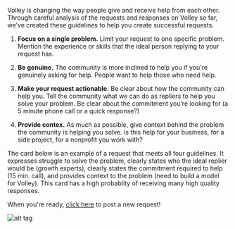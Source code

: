 Volley is changing the way people give and receive help from each other. Through careful analysis of the requests and responses on Volley so far, we've created these guidelines to help you create successful requests. 

1. **Focus on a single problem.**
Limit your request to one specific problem. Mention the experience or skills that the ideal person replying to your request has.   
2. **Be genuine.** 
The community is more inclined to help you if you're genuinely asking for help. People want to help those who need help.  

3. **Make your request actionable.**
Be clear about how the community can help you. Tell the community what we can do as repliers to help you solve your problem. Be clear about the commitment you’re looking for (a 5 minute phone call or a quick response?)

4. **Provide contex.**
As much as possible, give context behind the problem the community is helping you solve.  Is this help for your business, for a side project, for a nonprofit you work with? 

The card below is an example of a request that meets all four guidelines. It expresses struggle to solve the problem, clearly states who the ideal replier would be (growth experts), clearly states the commitment required to help (15 min. call), and provides context to the problem (need to build a model for Volley).  This card has a high probablity of receiving many high quality responses.

When you're ready, [click here](http://volley.works/home#create) to post a new request!

![alt tag](http://i.imgur.com/OJfxPp0.png?1)



